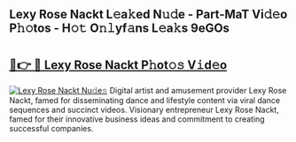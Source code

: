 ## Lexy Rose Nackt L𝚎a𝚔ed N𝚞𝚍e - Part-MaT Vi𝚍𝚎o P𝚑𝚘tos - H𝚘𝚝 O𝚗𝚕yf𝚊ns L𝚎a𝚔s 9eGOs

# <h2><a href="http://kfb7hqc.oniu.top/?m=Lexy+Rose+Nackt">🔗👉 🔴 Lexy Rose Nackt P𝚑ot𝚘𝚜 V𝚒d𝚎o</a></h2>

[![Lexy Rose Nackt Nu𝚍e𝚜](https://i.imgur.com/0qMVB7G.gif)](http://kfb7hqc.oniu.top/?m=Lexy+Rose+Nackt)
Digital artist and amusement provider Lexy Rose Nackt, famed for disseminating dance and lifestyle content via viral dance sequences and succinct videos. Visionary entrepreneur Lexy Rose Nackt, famed for their innovative business ideas and commitment to creating successful companies.  
